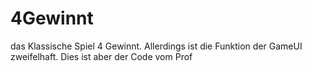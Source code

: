 # 4Gewinnt 
das Klassische Spiel 4 Gewinnt. Allerdings ist die Funktion der GameUI zweifelhaft. Dies ist aber der Code vom Prof
